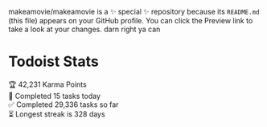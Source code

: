 makeamovie/makeamovie is a ✨ special ✨ repository because its `README.md` (this file) appears on your GitHub profile.
You can click the Preview link to take a look at your changes. darn right ya can

# Todoist Stats

<!-- TODO-IST:START -->
🏆  42,231 Karma Points           
🌸  Completed 15 tasks today           
✅  Completed 29,336 tasks so far           
⏳  Longest streak is 328 days
<!-- TODO-IST:END -->